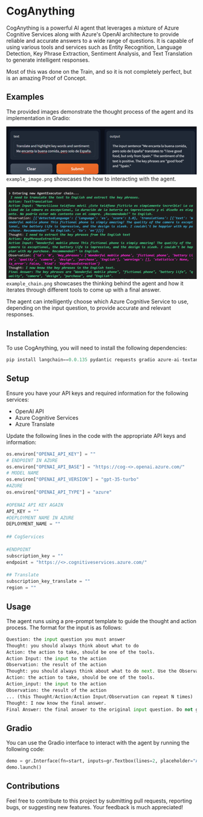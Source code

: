 # CogAnything
CogAnything is a powerful AI agent that leverages a mixture of Azure Cognitive Services along with Azure's OpenAI architecture to provide reliable and accurate answers to a wide range of questions. It is capable of using various tools and services such as Entity Recognition, Language Detection, Key Phrase Extraction, Sentiment Analysis, and Text Translation to generate intelligent responses.

Most of this was done on the Train, and so it is not completely perfect, but is an amazing Proof of Concept. 

## Examples
The provided images demonstrate the thought process of the agent and its implementation in Gradio:

![example_image](example_image.png) `example_image.png` showcases the how to interacting with the agent.

![example_chain](example_chain.png) `example_chain.png` showcases the thinking behind the agent and how it iterates through different tools to come up with a final answer.

The agent can intelligently choose which Azure Cognitive Service to use, depending on the input question, to provide accurate and relevant responses.

## Installation
To use CogAnything, you will need to install the following dependencies:

```python
pip install langchain==0.0.135 pydantic requests gradio azure-ai-textanalytics==5.2.0 openai
```

## Setup

Ensure you have your API keys and required information for the following services:

- OpenAI API
- Azure Cognitive Services
- Azure Translate

Update the following lines in the code with the appropriate API keys and information:

```python
os.environ["OPENAI_API_KEY"] = ""
# ENDPOINT IN AZURE
os.environ["OPENAI_API_BASE"] = "https://cog-<>.openai.azure.com/"
# MODEL NAME
os.environ["OPENAI_API_VERSION"] = "gpt-35-turbo"
#AZURE
os.environ["OPENAI_API_TYPE"] = "azure"

#OPENAI API KEY AGAIN
API_KEY = ""
#DEPLOYMENT NAME IN AZURE
DEPLOYMENT_NAME = ""

## CogServices

#ENDPOINT
subscription_key = ""
endpoint = "https://<>.cognitiveservices.azure.com/"

## Translate
subscription_key_translate = ""
region = ""
```
## Usage
The agent runs using a pre-prompt template to guide the thought and action process. The format for the input is as follows:
```python
Question: the input question you must answer
Thought: you should always think about what to do
Action: the action to take, should be one of the tools.
Action Input: the input to the action
Observation: the result of the action
Thought: you should always think about what to do next. Use the Observation to gather extra information, but never use information outside of the Observation.
Action: the action to take, should be one of the tools.
Action_input: the input to the action
Observation: the result of the action
... (this Thought/Action/Action Input/Observation can repeat N times)
Thought: I now know the final answer.
Final Answer: the final answer to the original input question. Do not give a question after.
```

## Gradio
You can use the Gradio interface to interact with the agent by running the following code:
```python
demo = gr.Interface(fn=start, inputs=gr.Textbox(lines=2, placeholder="Ask me Anything!"), outputs=gr.Textbox(lines=2))
demo.launch()
```

## Contributions
Feel free to contribute to this project by submitting pull requests, reporting bugs, or suggesting new features. Your feedback is much appreciated!
